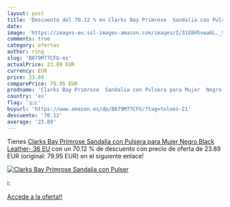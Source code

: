 ```yaml
---
layout: post
title: 'Descuento del 70.12 % en Clarks Bay Primrose  Sandalia con Pulser'
date: 
image: 'https://images-eu.ssl-images-amazon.com/images/I/31E8H5vwa6L._SL200_.jpg'
comments: true
category: ofertas
author: ring
slug: 'B079M77CFG-es'
actualPrice: 23.89 EUR
currency: EUR
price: 23.89
comparePrice: 79.95 EUR
prodname: 'Clarks Bay Primrose  Sandalia con Pulsera para Mujer  Negro  Black Leather-   36 EU'
country: 'es'
flag: '🇪🇸'
buyurl: 'https://www.amazon.es/dp/B079M77CFG/?tag=tolees-21'
descuento: '70.12'
average: '23.89'
---
```


Tienes [Clarks Bay Primrose  Sandalia con Pulsera para Mujer  Negro  Black Leather-   36 EU](https://www.amazon.es/dp/B079M77CFG/?tag=tolees-21) con un 70.12 % de descuento con precio de oferta de 23.89 EUR (original: 79.95 EUR) en el siguiente enlace!

[![Clarks Bay Primrose  Sandalia con Pulser](https://images-eu.ssl-images-amazon.com/images/I/31E8H5vwa6L._SL200_.jpg)](https://www.amazon.es/dp/B079M77CFG/?tag=tolees-21)

ℹ️:


[Accede a la oferta!!](https://www.amazon.es/dp/B079M77CFG/?tag=tolees-21)
